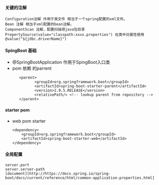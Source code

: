 #### 关键的注解
    Configuration注解 作用于类文件 相当于一个spring配置的xml文件。
    Bean 注解 相当于xml配置的bean注解。
    ComponentScan 注解，配置扫描得java包目录
    PropertySource(value="classpath:xxxx.properties") 在类中对属性使用@value("${jdbc.driverName}")
#### SpingBoot 基础
* @SpringBootApplication 作用于SpingBoot入口类
* pom 依赖 的parrent
  ```
     <parent>
            <groupId>org.springframework.boot</groupId>
            <artifactId>spring-boot-starter-parent</artifactId>
            <version>2.0.5.RELEASE</version>
            <relativePath/> <!-- lookup parent from repository -->
     </parent>
   ```
#### starter pom
* web pom starter
    ```
    <dependency>
        <groupId>org.springframework.boot</groupId>
        <artifactId>spring-boot-starter-web</artifactId>
    </dependency>
    ```
#### 全局配置
    server.port 
    server.server-path
    [document][http://https://docs.spring.io/spring-boot/docs/current/reference/html/common-application-properties.html]
